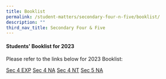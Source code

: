 ```yaml
---
title: Booklist
permalink: /student-matters/secondary-four-n-five/booklist/
description: ""
third_nav_title: Secondary Four & Five
---
```

<h4><strong>Students' Booklist for 2023</strong></h4>
<p>Please refer to the links below for 2023 Booklist:</p>

[Sec 4 EXP](/files/Booklist2023/s4%20exp%20booklist.pdf)
[Sec 4 NA](/files/Booklist2023/s4%20na%20booklist.pdf)
[Sec 4 NT](/files/Booklist2023/s4%20nt%20booklist.pdf)
[Sec 5 NA](/files/Booklist2023/s5%20na%20booklist.pdf)